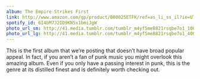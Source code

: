 ```yaml
---
album: The Empire Strikes First
link: http://www.amazon.com/gp/product/B00025ETFK/ref=as_li_ss_il?ie=UTF8&amp;tag=besalbintheun-20&amp;linkCode=as2&amp;camp=1789&amp;creative=390957&amp;creativeASIN=B00025ETFK
spotify_id: 6I4bM7J2ID9KN5x1bmiJgW
photo_url_sm: http://41.media.tumblr.com/tumblr_m4yf5meB821rsqbe7o1_100.jpg
photo_url_lg: http://41.media.tumblr.com/tumblr_m4yf5meB821rsqbe7o1_400.jpg
---
```

This is the first album that we’re posting that doesn’t have broad
popular appeal. In fact, if you aren’t a fan of punk music you might
overlook this amazing album. Even if you only have a passing interest in
punk, this is the genre at its distilled finest and is definitely worth
checking out.
